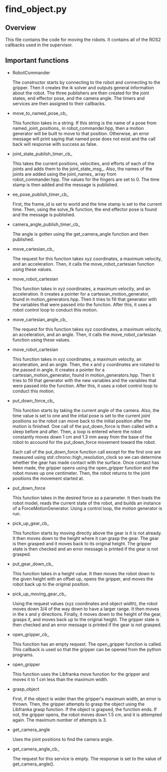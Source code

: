 # find_object.py

## Overview

This file contains the code for moving the robots. It contains all of the ROS2 callbacks used in the supervisor.

## Important functions

* RobotCommander

    The constructor starts by connecting to the robot and connecting to the gripper. Then it creates the ik solver and outputs general information about the robot. The three publishers are then created for the joint states, end effector pose, and the camera angle. The timers and services are then assigned to their callbacks.

* move_to_named_pose_cb_

    This function takes in a string. If this string is the name of a pose from named_joint_positions_ in robot_commander.hpp, then a motion generator will be built to move to that position. Otherwise, an error message will print saying that named pose does not exist and the call back will response with success as false.

* joint_state_publish_timer_cb_

    This takes the current positions, velocities, and efforts of each of the joints and adds them to the joint_state_msg_. Also, the names of the joints are added using the joint_names_ array from robot_commander.hpp. The values for the fingers are set to 0. The time stamp is then added and the message is published.

* ee_pose_publish_timer_cb_

    First, the frame_id is set to world and the time stamp is set to the current time. Then, using the solve_fk function, the end effector pose is found and the message is published.

* camera_angle_publish_timer_cb_

    The angle is gotten using the get_camera_angle function and then published.

* move_cartesian_cb_

    The request for this function takes xyz coordinates, a maximum velocity, and an acceleration. Then, it calls the move_robot_cartesian function using these values.

* move_robot_cartesian

    This function takes in xyz coordinates, a maximum velocity, and an acceleration. It creates a pointer for a cartesian_motion_generator, found in motion_generators.hpp. Then it tries to fill that generator with the variables that were passed into the function. After this, it uses a robot control loop to conduct this motion.

* move_cartesian_angle_cb_

    The request for this function takes xyz coordinates, a maximum velocity, an acceleration, and an angle. Then, it calls the move_robot_cartesian function using these values.

* move_robot_cartesian

    This function takes in xyz coordinates, a maximum velocity, an acceleration, and an angle. Then, the x and y coordinates are rotated to the passed in angle. It creates a pointer for a cartesian_motion_generator, found in motion_generators.hpp. Then it tries to fill that generator with the new variables and the variables that were passed into the function. After this, it uses a robot control loop to conduct this motion.

* put_down_force_cb_

    This function starts by taking the current angle of the camera. Also, the time value is set to one and the intial pose is set to the current joint positions so the robot can move back to the initial position after the motion is finished. One call of the put_down_force is then called with a sleep before and after. Then, a loop is entered where the robot constantly moves down 1 cm and 1.3 mm away from the base of the robot to accound for the put_down_force movement toward the robot.

    Each call of the put_down_force function call except for the first one are measured using std::chrono::high_resolution_clock so we can determine whether the gear has made contact with the surface. Once contact has been made, the gripper opens using the open_gripper function and the robot moves up one centimeter. Then, the robot returns to the joint positions the movement started at.

* put_down_force

    This function takes in the desired force as a parameter. It then loads the robot model, reads the current state of the robot, and builds an instance of a ForceMotionGenerator. Using a control loop, the motion generator is run.

* pick_up_gear_cb_

    This function starts by moving directly above the gear is it is not already. It then moves down to the height where it can grasp the gear. The gear is then grasped and it moves back to its original height. The gripper state is then checked and an error message is printed if the gear is not grasped.

* put_gear_down_cb_

    This function takes in a height value. It then moves the robot down to the given height with an offset up, opens the gripper, and moves the robot back up to the original position.

* pick_up_moving_gear_cb_

    Using the request values (xyz coordinates and object width), the robot moves down 3/4 of the way down to have a larger range. It then moves in the x and y directions. Finally, it moves down to the height of the gear, grasps it, and moves back up to the original height. The gripper state is then checked and an error message is printed if the gear is not grasped.

* open_gripper_cb_

    This function has an empty request. The open_gripper function is called. This callback is used so that the gripper can be opened from the python programs.

* open_gripper

    This function uses the Libfranka move function for the gripper and moves it to 1 cm less than the maximum width.

* grasp_object

    First, if the object is wider than the gripper's maximum width, an error is thrown. Then, the gripper attempts to grasp the object using the Libfranka grasp function. If the object is grapsed, the function ends. If not, the gripper opens, the robot moves down 1.5 cm, and it is attempted again. The maximum number of attempts is 3.

* get_camera_angle

    Uses the joint positions to find the camera angle.

* get_camera_angle_cb_

    The request for this service is empty. The response is set to the value of get_camera_angle().